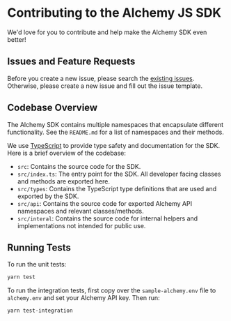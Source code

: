 # Contributing to the Alchemy JS SDK

We'd love for you to contribute and help make the Alchemy SDK even better!

## Issues and Feature Requests

Before you create a new issue, please search the [existing issues](https://github.com/alchemyplatform/alchemy-sdk-js/issues?q=is%3Aissue).
Otherwise, please create a new issue and fill out the issue template.

## Codebase Overview

The Alchemy SDK contains multiple namespaces that encapsulate different functionality. See the `README.md` for a list of
namespaces and their methods.

We use [TypeScript](https://www.typescriptlang.org/) to provide type safety and documentation for the SDK. Here is a
brief overview of the codebase:

- `src`: Contains the source code for the SDK.
- `src/index.ts`: The entry point for the SDK. All developer facing classes and methods are exported here.
- `src/types`: Contains the TypeScript type definitions that are used and exported by the SDK.
- `src/api`: Contains the source code for exported Alchemy API namespaces and relevant classes/methods.
- `src/interal`: Contains the source code for internal helpers and implementations not intended for public use.

## Running Tests

To run the unit tests:

```bash
yarn test
```

To run the integration tests, first copy over the `sample-alchemy.env` file to `alchemy.env` and set your Alchemy API
key. Then run:

```bash
yarn test-integration
```
